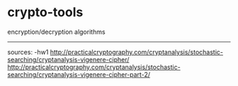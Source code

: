 # crypto-tools
encryption/decryption algorithms
_____________________________________

sources:
-hw1
  http://practicalcryptography.com/cryptanalysis/stochastic-searching/cryptanalysis-vigenere-cipher/
  http://practicalcryptography.com/cryptanalysis/stochastic-searching/cryptanalysis-vigenere-cipher-part-2/
